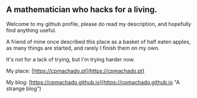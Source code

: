 ## A mathematician who hacks for a living.

Welcome to my github profile, please do read my description, and hopefully find anything useful.

A friend of mine once described this place as a basket of half eaten apples, as many things are started,
and rarely I finish them on my own.

It's not for a lack of trying, but I'm trying harder now.

My place: [https://cpmachado.pt](https://cpmachado.pt)

My blog: [https://cpmachado.github.io](https://cpmachado.github.io "A strange blog")
